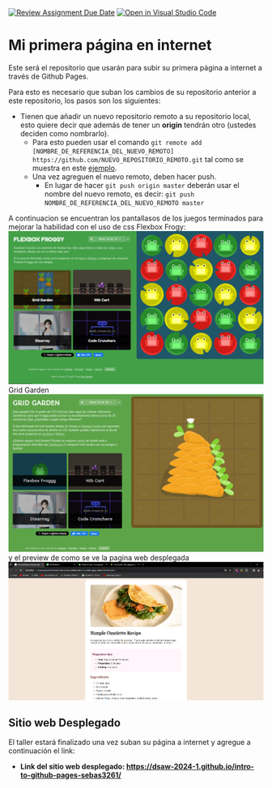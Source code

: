 [![Review Assignment Due Date](https://classroom.github.com/assets/deadline-readme-button-24ddc0f5d75046c5622901739e7c5dd533143b0c8e959d652212380cedb1ea36.svg)](https://classroom.github.com/a/wy9_8A-A)
[![Open in Visual Studio Code](https://classroom.github.com/assets/open-in-vscode-718a45dd9cf7e7f842a935f5ebbe5719a5e09af4491e668f4dbf3b35d5cca122.svg)](https://classroom.github.com/online_ide?assignment_repo_id=13707162&assignment_repo_type=AssignmentRepo)
# Mi primera página en internet
Este será el repositorio que usarán para subir su primera página a internet a través de Github Pages.

Para esto es necesario que suban los cambios de su repositorio anterior a este repositorio, los pasos son los siguientes:
- Tienen que añadir un nuevo repositorio remoto a su repositorio local, esto quiere decir que además de tener un **origin** tendrán otro (ustedes deciden como nombrarlo).
  - Para esto pueden usar el comando `git remote add [NOMBRE_DE_REFERENCIA_DEL_NUEVO_REMOTO] https://github.com/NUEVO_REPOSITORIO_REMOTO.git` tal como se muestra en este [ejemplo](https://articles.assembla.com/en/articles/1136998-how-to-add-a-new-remote-to-your-git-repo).
  - Una vez agreguen el nuevo remoto, deben hacer push.
     - En lugar de hacer `git push origin master` deberán usar el nombre del nuevo remoto, es decir: `git push NOMBRE_DE_REFERENCIA_DEL_NUEVO_REMOTO master`

A continuacion se encuentran los pantallasos de los juegos terminados para mejorar la habilidad con el uso de css
Flexbox Frogy:
![Imagen de FlexboxFrogy](./assets/images/flexfroggy.png)
Grid Garden
![Imagen de Grid garden](./assets/images/gridGarden.png)
y el preview de como se ve la pagina web desplegada
![Imagen de la pagina](./assets/images/pagina.png)
## Sitio web Desplegado
El taller estará finalizado una vez suban su página a internet y agregue a continuación el link:
- **Link del sitio web desplegado: https://dsaw-2024-1.github.io/intro-to-github-pages-sebas3261/**
